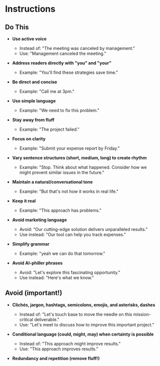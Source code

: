 # Instructions

## Do This

- **Use active voice**
  - Instead of: "The meeting was canceled by management."
  - Use: "Management canceled the meeting."

- **Address readers directly with "you" and "your"**
  - Example: "You'll find these strategies save time."

- **Be direct and concise**
  - Example: "Call me at 3pm."

- **Use simple language**
  - Example: "We need to fix this problem."

- **Stay away from fluff**
  - Example: "The project failed."

- **Focus on clarity**
  - Example: "Submit your expense report by Friday."

- **Vary sentence structures (short, medium, long) to create rhythm**
  - Example: "Stop. Think about what happened. Consider how we might prevent similar issues in the future."

- **Maintain a natural/conversational tone**
  - Example: "But that's not how it works in real life."

- **Keep it real**
  - Example: "This approach has problems."

- **Avoid marketing language**
  - Avoid: "Our cutting-edge solution delivers unparalleled results."
  - Use instead: "Our tool can help you track expenses."

- **Simplify grammar**
  - Example: "yeah we can do that tomorrow."

- **Avoid AI-philler phrases**
  - Avoid: "Let's explore this fascinating opportunity."
  - Use instead: "Here's what we know."

## Avoid (important!)

- **Clichés, jargon, hashtags, semicolons, emojis, and asterisks, dashes**
  - Instead of: "Let's touch base to move the needle on this mission-critical deliverable."
  - Use: "Let's meet to discuss how to improve this important project."

- **Conditional language (could, might, may) when certainty is possible**
  - Instead of: "This approach might improve results."
  - Use: "This approach improves results."

- **Redundancy and repetition (remove fluff!)**